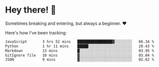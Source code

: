 # Hey there! 👋
Sometimes breaking and entering, but always a beginner. ❤️

Here's how I've been tracking:
<!--START_SECTION:waka-->

```txt
JavaScript       3 hrs 52 mins   ████████████████▓░░░░░░░░   66.34 %
Python           1 hr 11 mins    █████░░░░░░░░░░░░░░░░░░░░   20.43 %
Markdown         13 mins         █░░░░░░░░░░░░░░░░░░░░░░░░   03.95 %
GitIgnore file   10 mins         ▓░░░░░░░░░░░░░░░░░░░░░░░░   03.04 %
JSON             9 mins          ▓░░░░░░░░░░░░░░░░░░░░░░░░   02.62 %
```

<!--END_SECTION:waka-->
